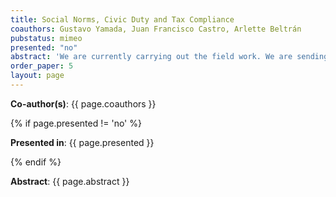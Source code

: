 ```yaml
---
title: Social Norms, Civic Duty and Tax Compliance
coauthors: Gustavo Yamada, Juan Francisco Castro, Arlette Beltrán
pubstatus: mimeo
presented: "no"
abstract: 'We are currently carrying out the field work. We are sending messages to rent income debtors. These messages refer to the prevailing social norms (how most of the people pay) and the civic duty (why it is important to pay taxes) in order to evaluate whether these messages increase compliance. To understand the mechanisms behind, we will carry out an endline survey.'
order_paper: 5
layout: page
---
```

<p><b>Co-author(s)</b>: {{ page.coauthors }} </p>

{% if page.presented != 'no' %}
<p><b>Presented in</b>: {{ page.presented }} </p>
{% endif %}

<div class ="text"><p><b>Abstract</b>: {{ page.abstract }} </p></div>
